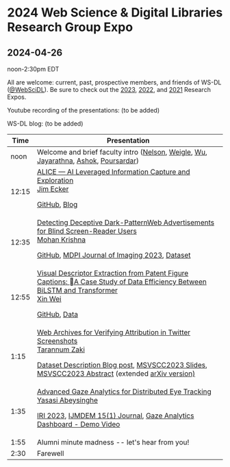 # 2024 Web Science &amp; Digital Libraries Research Group Expo
## 2024-04-26

noon-2:30pm EDT

All are welcome: current, past, prospective members, and friends of WS-DL ([@WebSciDL](https://twitter.com/WebSciDL)).  Be sure to check out the [2023](https://github.com/oduwsdl/2023-research-expo/), [2022](https://github.com/oduwsdl/2022-research-expo/), and [2021](https://github.com/oduwsdl/2021-research-expo/) Research Expos.

Youtube recording of the presentations: (to be added)

WS-DL blog: (to be added)

| Time  | Presentation |
| --- | --- |
| noon  | Welcome and brief faculty intro ([Nelson](https://twitter.com/phonedude_mln), [Weigle](https://twitter.com/weiglemc), [Wu](https://twitter.com/fanchyna), [Jayarathna](https://twitter.com/openmaze), [Ashok](https://twitter.com/VikasGAshok1), [Poursardar](https://twitter.com/Faryane))  |
| 12:15  | [ALICE — AI Leveraged Information Capture and Exploration](https://docs.google.com/presentation/d/1NgJq16MmzoTfPnTgwCI4w7HJV9jU3HEF/edit?usp=sharing&ouid=106166204448440523954&rtpof=true&sd=true) <br>[Jim Ecker](https://twitter.com/jimmy_ecker) <p> [GitHub](https://github.com/jim-ecker/ALICE), [Blog](https://ws-dl.blogspot.com/2024/01/2024-01-16-alice-ai-leveraged.html) |
| 12:35 | [Detecting Deceptive Dark-PatternWeb Advertisements for Blind Screen-Reader Users](https://docs.google.com/presentation/d/1XfVJGs1SSoZUtpE6p-LQ1Ng-zoTEmNHO/edit?usp=sharing&ouid=102850385799410353879&rtpof=true&sd=true) <br> [Mohan Krishna](https://twitter.com/mk344567) <p> [GitHub](https://github.com/anonymous66716671/Deceptive-Content/), [MDPI Journal of Imaging 2023](https://doi.org/10.3390/jimaging9110239), [Dataset](https://drive.google.com/drive/folders/1UemGmaBLcZ9SWHY0m28Krnc6eyn6OdlV) |
| 12:55 | [Visual Descriptor Extraction from Patent Figure Captions: A Case Study of Data Efficiency Between BiLSTM and Transformer](https://docs.google.com/presentation/d/15WnVNLgtGiipEsaYhD_ICy4fe4D1YkYmuY4yj4LQ8zk/edit) <br> [Xin Wei](https://twitter.com/Xin9Xin) <p> [GitHub](https://github.com/lamps-lab/ETDMiner/tree/master/etd_crf), [Data](https://drive.google.com/drive/folders/1y6cADt2JJvNA10wnmlGBeMBJJrrBo6RV) |
| 1:15 | [Web Archives for Verifying Attribution in Twitter Screenshots](https://docs.google.com/presentation/d/1WxOPVIINovdPL-OSLXKzNxhscKydlK_W/edit?usp=sharing&ouid=102755940554363109843&rtpof=true&sd=true) <br> [Tarannum Zaki](https://twitter.com/tarannum_zaki) <p> [Dataset Description Blog post](https://ws-dl.blogspot.com/2022/12/2022-12-12-disinformation-spread-on.html), [MSVSCC2023 Slides](https://www.slideshare.net/TARANNUMZAKI1/extracting-information-from-twitter-screenshots), [MSVSCC2023 Abstract](https://digitalcommons.odu.edu/cgi/viewcontent.cgi?article=1029&context=msvcapstone) (extended [arXiv version)](https://arxiv.org/abs/2306.08236) |
| 1:35 | [Advanced Gaze Analytics for Distributed Eye Tracking](https://docs.google.com/presentation/d/1LSfuMnIQW6DhowBCRUKlsOEeYtpOCWmAnjFJLvgbdGM/edit?usp=sharing) <br> [Yasasi Abeysinghe](https://twitter.com/Yasasi_Abey) <p> [IRI 2023](https://doi.org/10.1109/IRI58017.2023.00031), [IJMDEM 15(1) Journal](http://doi.org/10.4018/IJMDEM.341792), [Gaze Analytics Dashboard - Demo Video](https://youtu.be/20LzU9NmF4o) |
| 1:55 | Alumni minute madness -- let's hear from you! |
| 2:30 | Farewell | 






